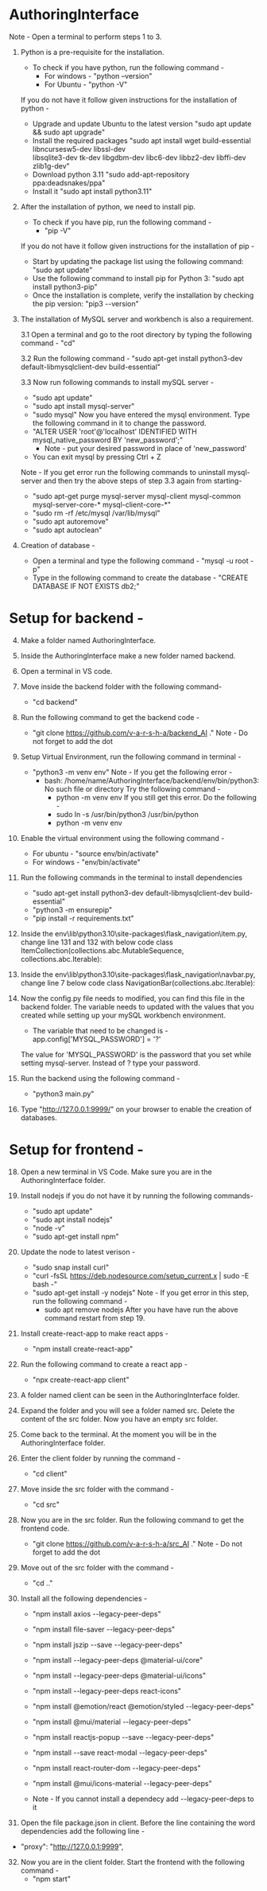 # AuthoringInterface

Note - Open a terminal to perform steps 1 to 3.

1. Python is a pre-requisite for the installation.

   - To check if you have python, run the following command -
     - For windows - "python –version"
     - For Ubuntu - "python -V"

   If you do not have it follow given instructions for the installation of python -

   - Upgrade and update Ubuntu to the latest version
     "sudo apt update && sudo apt upgrade"
   - Install the required packages
     "sudo apt install wget build-essential libncursesw5-dev libssl-dev \
     libsqlite3-dev tk-dev libgdbm-dev libc6-dev libbz2-dev libffi-dev zlib1g-dev"
   - Download python 3.11
     "sudo add-apt-repository ppa:deadsnakes/ppa"
   - Install it
     "sudo apt install python3.11"

2. After the installation of python, we need to install pip.

   - To check if you have pip, run the following command -
     - "pip -V"

   If you do not have it follow given instructions for the installation of pip -

   - Start by updating the package list using the following command:
     "sudo apt update"
   - Use the following command to install pip for Python 3:
     "sudo apt install python3-pip"
   - Once the installation is complete, verify the installation by checking the pip version:
     "pip3 --version"

3. The installation of MySQL server and workbench is also a requirement.

   3.1 Open a terminal and go to the root directory by typing the following command - "cd"

   3.2 Run the following command -
   "sudo apt-get install python3-dev default-libmysqlclient-dev build-essential"

   3.3 Now run following commands to install mySQL server -

   - "sudo apt update"
   - "sudo apt install mysql-server"
   - "sudo mysql"
     Now you have entered the mysql environment. Type the following command in it to change the password.
   - "ALTER USER 'root'@'localhost' IDENTIFIED WITH mysql_native_password BY 'new_password';"
     - Note - put your desired password in place of 'new_password'
   - You can exit mysql by pressing Ctrl + Z

   Note - If you get error run the following commands to uninstall mysql-server and then try the above steps of step 3.3 again from starting-

   - "sudo apt-get purge mysql-server mysql-client mysql-common mysql-server-core-\* mysql-client-core-\*"
   - "sudo rm -rf /etc/mysql /var/lib/mysql"
   - "sudo apt autoremove"
   - "sudo apt autoclean"

4. Creation of database -
   - Open a terminal and type the following command -
     "mysql -u root -p"
   - Type in the following command to create the database -
     "CREATE DATABASE IF NOT EXISTS db2;"

# Setup for backend -

4. Make a folder named AuthoringInterface.

5. Inside the AuthoringInterface make a new folder named backend.

6. Open a terminal in VS code.

7. Move inside the backend folder with the following command-

   - "cd backend"

8. Run the following command to get the backend code -

   - "git clone https://github.com/v-a-r-s-h-a/backend_AI ."
     Note - Do not forget to add the dot

9. Setup Virtual Environment, run the following command in terminal -

   - "python3 -m venv env"
     Note - If you get the following error -
     - bash: /home/name/AuthoringInterface/backend/env/bin/python3: No such file or directory
       Try the following command -
       - python -m venv env
         If you still get this error. Do the following -
       - sudo ln -s /usr/bin/python3 /usr/bin/python
       - python -m venv env

10. Enable the virtual environment using the following command -

    - For ubuntu - "source env/bin/activate"
    - For windows - "env/bin/activate"

11. Run the following commands in the terminal to install dependencies

    - "sudo apt-get install python3-dev default-libmysqlclient-dev build-essential"
    - "python3 -m ensurepip"
    - "pip install -r requirements.txt"

12. Inside the env\lib\python3.10\site-packages\flask_navigation\item.py, change line 131 and 132 with below code
    class ItemCollection(collections.abc.MutableSequence,
    collections.abc.Iterable):

13. Inside the env\lib\python3.10\site-packages\flask_navigation\navbar.py, change line 7 below code
    class NavigationBar(collections.abc.Iterable):

14. Now the config.py file needs to modified, you can find this file in the backend folder. The variable needs to updated with the values that you created while setting up your mySQL workbench environment.

    - The variable that need to be changed is -
      app.config['MYSQL_PASSWORD'] = '?'

    The value for 'MYSQL_PASSWORD' is the password that you set while setting mysql-server. Instead of ? type your password.

15. Run the backend using the following command -

    - "python3 main.py"

16. Type "http://127.0.0.1:9999/" on your browser to enable the creation of databases.

# Setup for frontend -

18. Open a new terminal in VS Code. Make sure you are in the AuthoringInterface folder.

19. Install nodejs if you do not have it by running the following commands-

    - "sudo apt update"
    - "sudo apt install nodejs"
    - "node -v"
    - "sudo apt-get install npm"

20. Update the node to latest verison -

    - "sudo snap install curl"
    - "curl -fsSL https://deb.nodesource.com/setup_current.x | sudo -E bash -"
    - "sudo apt-get install -y nodejs"
      Note - If you get error in this step, run the following command -
      - sudo apt remove nodejs
        After you have have run the above command restart from step 19.

21. Install create-react-app to make react apps -

    - "npm install create-react-app"

22. Run the following command to create a react app -

    - "npx create-react-app client"

23. A folder named client can be seen in the AuthoringInterface folder.

24. Expand the folder and you will see a folder named src. Delete the content of the src folder. Now you have an empty src folder.

25. Come back to the terminal. At the moment you will be in the AuthoringInterface folder.

26. Enter the client folder by running the command -
    - "cd client"
27. Move inside the src folder with the command -
    - "cd src"
28. Now you are in the src folder. Run the following command to get the frontend code.

    - "git clone https://github.com/v-a-r-s-h-a/src_AI ."
      Note - Do not forget to add the dot

29. Move out of the src folder with the command -

    - "cd .."

30. Install all the following dependencies -

    - "npm install axios --legacy-peer-deps"
    - "npm install file-saver --legacy-peer-deps"
    - "npm install jszip --save --legacy-peer-deps"
    - "npm install --legacy-peer-deps @material-ui/core"
    - "npm install --legacy-peer-deps @material-ui/icons"
    - "npm install --legacy-peer-deps react-icons"
    - "npm install @emotion/react @emotion/styled --legacy-peer-deps"
    - "npm install @mui/material --legacy-peer-deps"
    - "npm install reactjs-popup --save --legacy-peer-deps"
    - "npm install --save react-modal --legacy-peer-deps"
    - "npm install react-router-dom --legacy-peer-deps"
    - "npm install @mui/icons-material --legacy-peer-deps"

    - Note - If you cannot install a dependecy add --legacy-peer-deps to it

31. Open the file package.json in client. Before the line containing the word dependencies add the following line -

- "proxy": "http://127.0.0.1:9999",

32. Now you are in the client folder. Start the frontend with the following command -
    - "npm start"
